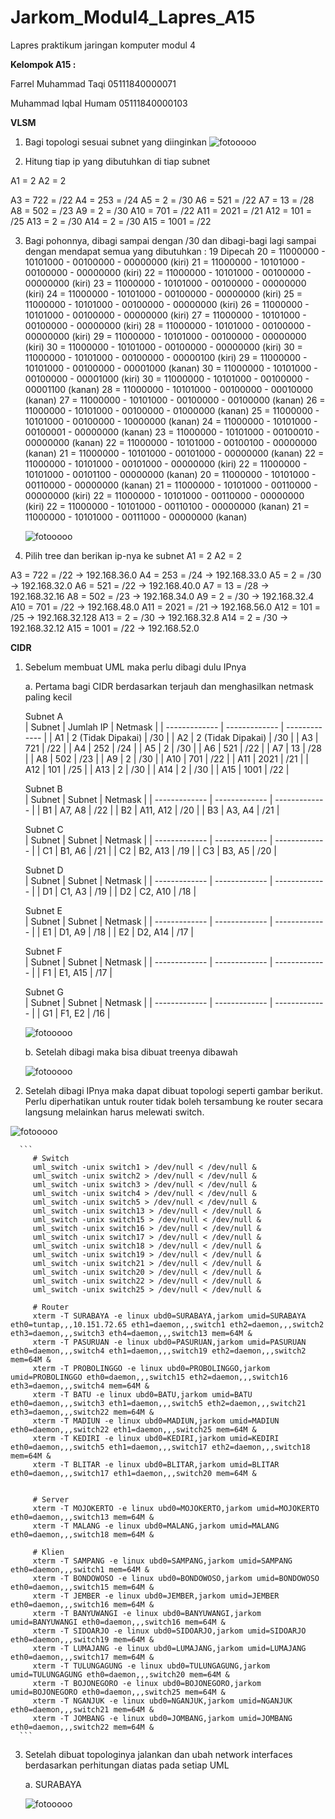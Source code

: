 # Jarkom_Modul4_Lapres_A15
Lapres praktikum jaringan komputer modul 4

**Kelompok A15 :**

Farrel Muhammad Taqi     05111840000071

Muhammad Iqbal Humam     05111840000103

**VLSM**
1. Bagi topologi sesuai subnet yang diinginkan 
![fotooooo](https://github.com/farrelmt/Jarkom_Modul4_Lapres_A15/blob/main/img/1.1.png)

2. Hitung tiap ip yang dibutuhkan di tiap subnet

A1 = 2
A2 = 2

A3 = 722 = /22 
A4 = 253 = /24 
A5 = 2 = /30 
A6 = 521 = /22 
A7 = 13 = /28 
A8 = 502 = /23 
A9 = 2 = /30 
A10 = 701 = /22 
A11 = 2021 = /21 
A12 = 101 = /25 
A13 = 2 = /30 
A14 = 2 = /30 
A15 = 1001 = /22 

3. Bagi pohonnya, dibagi sampai dengan /30 dan dibagi-bagi lagi sampai dengan mendapat semua yang dibutuhkan :
19 Dipecah 
 20 = 11000000 - 10101000 - 00100000 - 00000000 (kiri)
    21 = 11000000 - 10101000 - 00100000 - 00000000 (kiri)
      22 = 11000000 - 10101000 - 00100000 - 00000000 (kiri)
        23 = 11000000 - 10101000 - 00100000 - 00000000 (kiri)
          24 = 11000000 - 10101000 - 00100000 - 00000000 (kiri)
            25 = 11000000 - 10101000 - 00100000 - 00000000 (kiri)
              26 = 11000000 - 10101000 - 00100000 - 00000000 (kiri)
                27 = 11000000 - 10101000 - 00100000 - 00000000 (kiri) 
                  28 = 11000000 - 10101000 - 00100000 - 00000000 (kiri)
                    29 = 11000000 - 10101000 - 00100000 - 00000000 (kiri)
                      30 = 11000000 - 10101000 - 00100000 - 00000000 (kiri)
                      30 = 11000000 - 10101000 - 00100000 - 00000100 (kiri)
                    29 = 11000000 - 10101000 - 00100000 - 00001000 (kanan)
                      30 = 11000000 - 10101000 - 00100000 - 00001000 (kiri)
                      30 = 11000000 - 10101000 - 00100000 - 00001100 (kanan)
                  28 = 11000000 - 10101000 - 00100000 - 00010000 (kanan)
                27 = 11000000 - 10101000 - 00100000 - 00100000 (kanan) 
              26 = 11000000 - 10101000 - 00100000 - 01000000 (kanan)
            25 = 11000000 - 10101000 - 00100000 - 10000000 (kanan)
          24 = 11000000 - 10101000 - 00100001 - 00000000 (kanan)
        23 = 11000000 - 10101000 - 00100010 - 00000000 (kanan)
      22 = 11000000 - 10101000 - 00100100 - 00000000 (kanan)
    21 = 11000000 - 10101000 - 00101000 - 00000000 (kanan)
      22 = 11000000 - 10101000 - 00101000 - 00000000 (kiri)
      22 = 11000000 - 10101000 - 00101100 - 00000000 (kanan)
  20 = 11000000 - 10101000 - 00110000 - 00000000 (kanan)
    21 = 11000000 - 10101000 - 00110000 - 00000000 (kiri)
      22 = 11000000 - 10101000 - 00110000 - 00000000 (kiri)
      22 = 11000000 - 10101000 - 00110100 - 00000000 (kanan)
    21 = 11000000 - 10101000 - 00111000 - 00000000 (kanan)
    
    ![fotooooo](https://github.com/farrelmt/Jarkom_Modul4_Lapres_A15/blob/main/img/1.2.png)
    
4. Pilih tree dan berikan ip-nya ke subnet
A1 = 2
A2 = 2

A3 = 722 = /22 → 192.168.36.0
A4 = 253 = /24 → 192.168.33.0
A5 = 2 = /30 → 192.168.32.0 
A6 = 521 = /22 → 192.168.40.0
A7 = 13 = /28 → 192.168.32.16
A8 = 502 = /23 → 192.168.34.0
A9 = 2 = /30 → 192.168.32.4
A10 = 701 = /22 → 192.168.48.0
A11 = 2021 = /21 → 192.168.56.0
A12 = 101 = /25 → 192.168.32.128
A13 = 2 = /30 → 192.168.32.8
A14 = 2 = /30 → 192.168.32.12
A15 = 1001 = /22 → 192.168.52.0



**CIDR**

1.  Sebelum membuat UML maka perlu dibagi dulu IPnya
   
    a. Pertama bagi CIDR berdasarkan terjauh dan menghasilkan netmask paling kecil
    
    Subnet A		
    |   Subnet      |   Jumlah IP   |    Netmask    |
    | ------------- | ------------- | ------------- |
    | A1  | 2 (Tidak Dipakai)  | /30  |
    | A2  | 2 (Tidak Dipakai)  | /30  |
    | A3  | 721  | /22  |
    | A4  | 252  | /24  |
    | A5  | 2  | /30  |
    | A6  | 521  | /22  |
    | A7  | 13  | /28  |
    | A8  | 502  | /23  |
    | A9  | 2  | /30  |
    | A10  | 701  | /22  |
    | A11  | 2021  | /21  |
    | A12  | 101  | /25  |
    | A13  | 2  | /30  |
    | A14  | 2  | /30  |
    | A15  | 1001  | /22  |
    
    Subnet B		
    |   Subnet      |   Subnet   |    Netmask    |
    | ------------- | ------------- | ------------- |
    | B1  | A7, A8  | /22  |
    | B2  | A11, A12  | /20  |
    | B3  | A3, A4  | /21  |
    
    Subnet C		
    |   Subnet      |   Subnet   |    Netmask    |
    | ------------- | ------------- | ------------- |
    | C1  | B1, A6  | /21  |
    | C2  | B2, A13  | /19  |
    | C3  | B3, A5  | /20  |
    
    Subnet D		
    |   Subnet      |   Subnet   |    Netmask    |
    | ------------- | ------------- | ------------- |
    | D1  | C1, A3  | /19  |
    | D2  | C2, A10  | /18  |
    
    Subnet E		
    |   Subnet      |   Subnet   |    Netmask    |
    | ------------- | ------------- | ------------- |
    | E1  | D1, A9  | /18  |
    | E2  | D2, A14  | /17  |
    
    Subnet F		
    |   Subnet      |   Subnet   |    Netmask    |
    | ------------- | ------------- | ------------- |
    | F1  | E1, A15  | /17  |
    
    Subnet G		
    |   Subnet      |   Subnet   |    Netmask    |
    | ------------- | ------------- | ------------- |
    | G1  | F1, E2  | /16  |
    
    
    ![fotooooo](https://github.com/farrelmt/Jarkom_Modul4_Lapres_A15/blob/main/img/CIDR.png)
    
    b. Setelah dibagi maka bisa dibuat treenya dibawah
    
    ![fotooooo](https://github.com/farrelmt/Jarkom_Modul4_Lapres_A15/blob/main/img/CIDR_Three.png)

2.  Setelah dibagi IPnya maka dapat dibuat topologi seperti gambar berikut. Perlu diperhatikan untuk router tidak boleh tersambung ke router secara langsung melainkan harus melewati switch.
   
   ![fotooooo](https://github.com/farrelmt/Jarkom_Modul4_Lapres_A15/blob/main/img/CIDR_switch.png)

      ```
         # Switch
         uml_switch -unix switch1 > /dev/null < /dev/null & 
         uml_switch -unix switch2 > /dev/null < /dev/null & 
         uml_switch -unix switch3 > /dev/null < /dev/null & 
         uml_switch -unix switch4 > /dev/null < /dev/null & 
         uml_switch -unix switch5 > /dev/null < /dev/null & 
         uml_switch -unix switch13 > /dev/null < /dev/null & 
         uml_switch -unix switch15 > /dev/null < /dev/null & 
         uml_switch -unix switch16 > /dev/null < /dev/null & 
         uml_switch -unix switch17 > /dev/null < /dev/null & 
         uml_switch -unix switch18 > /dev/null < /dev/null & 
         uml_switch -unix switch19 > /dev/null < /dev/null & 
         uml_switch -unix switch21 > /dev/null < /dev/null & 
         uml_switch -unix switch20 > /dev/null < /dev/null & 
         uml_switch -unix switch22 > /dev/null < /dev/null & 
         uml_switch -unix switch25 > /dev/null < /dev/null & 

         # Router
         xterm -T SURABAYA -e linux ubd0=SURABAYA,jarkom umid=SURABAYA eth0=tuntap,,,10.151.72.65 eth1=daemon,,,switch1 eth2=daemon,,,switch2 eth3=daemon,,,switch3 eth4=daemon,,,switch13 mem=64M &
         xterm -T PASURUAN -e linux ubd0=PASURUAN,jarkom umid=PASURUAN eth0=daemon,,,switch4 eth1=daemon,,,switch19 eth2=daemon,,,switch2 mem=64M &
         xterm -T PROBOLINGGO -e linux ubd0=PROBOLINGGO,jarkom umid=PROBOLINGGO eth0=daemon,,,switch15 eth2=daemon,,,switch16 eth3=daemon,,,switch4 mem=64M &
         xterm -T BATU -e linux ubd0=BATU,jarkom umid=BATU eth0=daemon,,,switch3 eth1=daemon,,,switch5 eth2=daemon,,,switch21 eth3=daemon,,,switch22 mem=64M &
         xterm -T MADIUN -e linux ubd0=MADIUN,jarkom umid=MADIUN eth0=daemon,,,switch22 eth1=daemon,,,switch25 mem=64M &
         xterm -T KEDIRI -e linux ubd0=KEDIRI,jarkom umid=KEDIRI eth0=daemon,,,switch5 eth1=daemon,,,switch17 eth2=daemon,,,switch18 mem=64M &
         xterm -T BLITAR -e linux ubd0=BLITAR,jarkom umid=BLITAR eth0=daemon,,,switch17 eth1=daemon,,,switch20 mem=64M &


         # Server
         xterm -T MOJOKERTO -e linux ubd0=MOJOKERTO,jarkom umid=MOJOKERTO eth0=daemon,,,switch13 mem=64M &
         xterm -T MALANG -e linux ubd0=MALANG,jarkom umid=MALANG eth0=daemon,,,switch18 mem=64M &

         # Klien 
         xterm -T SAMPANG -e linux ubd0=SAMPANG,jarkom umid=SAMPANG eth0=daemon,,,switch1 mem=64M &
         xterm -T BONDOWOSO -e linux ubd0=BONDOWOSO,jarkom umid=BONDOWOSO eth0=daemon,,,switch15 mem=64M &
         xterm -T JEMBER -e linux ubd0=JEMBER,jarkom umid=JEMBER eth0=daemon,,,switch16 mem=64M &
         xterm -T BANYUWANGI -e linux ubd0=BANYUWANGI,jarkom umid=BANYUWANGI eth0=daemon,,,switch16 mem=64M &
         xterm -T SIDOARJO -e linux ubd0=SIDOARJO,jarkom umid=SIDOARJO eth0=daemon,,,switch19 mem=64M &
         xterm -T LUMAJANG -e linux ubd0=LUMAJANG,jarkom umid=LUMAJANG eth0=daemon,,,switch17 mem=64M &
         xterm -T TULUNGAGUNG -e linux ubd0=TULUNGAGUNG,jarkom umid=TULUNGAGUNG eth0=daemon,,,switch20 mem=64M &
         xterm -T BOJONEGORO -e linux ubd0=BOJONEGORO,jarkom umid=BOJONEGORO eth0=daemon,,,switch25 mem=64M &
         xterm -T NGANJUK -e linux ubd0=NGANJUK,jarkom umid=NGANJUK eth0=daemon,,,switch21 mem=64M &
         xterm -T JOMBANG -e linux ubd0=JOMBANG,jarkom umid=JOMBANG eth0=daemon,,,switch22 mem=64M &
      ```
  
  
3. Setelah dibuat topologinya jalankan dan ubah network interfaces berdasarkan perhitungan diatas pada setiap UML
      
   a. SURABAYA
   
      ![fotooooo](https://github.com/farrelmt/Jarkom_Modul4_Lapres_A15/blob/main/img/int_surabaya.PNG)
